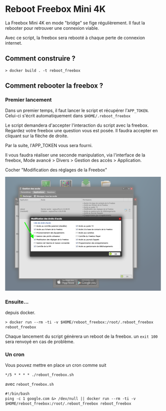 # Reboot Freebox Mini 4K

La Freebox Mini 4K en mode "bridge" se fige régulièrement.
Il faut la rebooter pour retrouver une connexion viable.

Avec ce script, la freebox sera rebooté à chaque perte de connexion internet.

## Comment construire ?

```
> docker build . -t reboot_freebox
```

## Comment rebooter la freebox ?

### Premier lancement

Dans un premier temps, il faut lancer le script et récupérer l'`APP_TOKEN`. Celui-ci s'écrit automatiquement dans `$HOME/.reboot_freebox`

Le script demandera d'accepter l'interaction du script avec la freebox.
Regardez votre freebox une question vous est posée. Il faudra accepter en cliquant sur la flèche de droite.

Par la suite, l'APP_TOKEN vous sera fourni.

Il vous faudra réaliser une seconde manipulation, via l'interface de la freebox, Mode avancé > Divers > Gestion des accès > Application.

Cocher "Modification des réglages de la Freebox"

![freebox.png](freebox.png)

### Ensuite…

depuis docker.

```
> docker run --rm -ti -v $HOME/reboot_freebox:/root/.reboot_freebox reboot_freebox
```

Chaque lancement du script génèrera un reboot de la freebox.
un `exit 100` sera renvoyé en cas de problème.

### Un cron

Vous pouvez mettre en place un cron comme suit

```
*/5 * * * * ./reboot_freebox.sh
```

avec `reboot_freebox.sh`

```
#!/bin/bash
ping -c 1 google.com &> /dev/null || docker run --rm -ti -v $HOME/reboot_freebox:/root/.reboot_freebox reboot_freebox
```